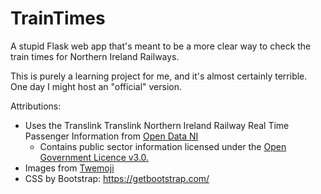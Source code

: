# TrainTimes

A stupid Flask web app that's meant to be a more clear way to check the train times for Northern Ireland Railways.

This is purely a learning project for me, and it's almost certainly terrible. One day I might host an "official" version.

Attributions:
* Uses the Translink Translink Northern Ireland Railway Real Time Passenger Information from [Open Data NI](https://www.opendatani.gov.uk/)
    * Contains public sector information licensed under the [Open Government Licence v3.0.](http://www.nationalarchives.gov.uk/doc/open-government-licence/version/3/)
* Images from [Twemoji](https://twemoji.twitter.com/)
* CSS by Bootstrap: https://getbootstrap.com/
